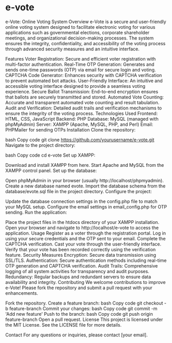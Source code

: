 # e-vote
e-Vote: Online Voting System
Overview
e-Vote is a secure and user-friendly online voting system designed to facilitate electronic voting for various applications such as governmental elections, corporate shareholder meetings, and organizational decision-making processes. The system ensures the integrity, confidentiality, and accessibility of the voting process through advanced security measures and an intuitive interface.

Features
Voter Registration: Secure and efficient voter registration with multi-factor authentication.
Real-Time OTP Generation: Generates and sends one-time passwords (OTP) via email for secure login and voting.
CAPTCHA Code Generator: Enhances security with CAPTCHA verification to prevent automated bot attacks.
User-Friendly Interface: An intuitive and accessible voting interface designed to provide a seamless voting experience.
Secure Ballot Transmission: End-to-end encryption ensures that ballots are securely transmitted and stored.
Automated Vote Counting: Accurate and transparent automated vote counting and result tabulation.
Audit and Verification: Detailed audit trails and verification mechanisms to ensure the integrity of the voting process.
Technologies Used
Frontend: HTML, CSS, JavaScript
Backend: PHP
Database: MySQL (managed with phpMyAdmin)
Server: XAMPP (Apache, MySQL, PHP, and Perl)
Email: PHPMailer for sending OTPs
Installation
Clone the repository:

bash
Copy code
git clone https://github.com/yourusername/e-vote.git
Navigate to the project directory:

bash
Copy code
cd e-vote
Set up XAMPP:

Download and install XAMPP from here.
Start Apache and MySQL from the XAMPP control panel.
Set up the database:

Open phpMyAdmin in your browser (usually http://localhost/phpmyadmin).
Create a new database named evote.
Import the database schema from the database/evote.sql file in the project directory.
Configure the project:

Update the database connection settings in the config.php file to match your MySQL setup.
Configure the email settings in email_config.php for OTP sending.
Run the application:

Place the project files in the htdocs directory of your XAMPP installation.
Open your browser and navigate to http://localhost/e-vote to access the application.
Usage
Register as a voter through the registration portal.
Log in using your secure credentials and the OTP sent to your email.
Complete the CAPTCHA verification.
Cast your vote through the user-friendly interface.
Verify that your vote has been recorded correctly using the verification feature.
Security Measures
Encryption: Secure data transmission using SSL/TLS.
Authentication: Secure authentication methods including real-time OTP generation and CAPTCHA verification.
Audit Trails: Comprehensive logging of all system activities for transparency and audit purposes.
Redundancy: Regular backups and redundant servers to ensure data availability and integrity.
Contributing
We welcome contributions to improve e-Vote! Please fork the repository and submit a pull request with your enhancements.

Fork the repository.
Create a feature branch:
bash
Copy code
git checkout -b feature-branch
Commit your changes:
bash
Copy code
git commit -m 'Add new feature'
Push to the branch:
bash
Copy code
git push origin feature-branch
Open a pull request.
License
This project is licensed under the MIT License. See the LICENSE file for more details.

Contact
For any questions or inquiries, please contact [your email].
